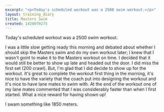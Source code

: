 ```yaml
---
excerpt: "<p>Today's scheduled workout was a 2500 swim workout.</p>"
layout: training_diary
title: Masters Swim
created: 1428070275
---
```

<p>Today's scheduled workout was a 2500 swim workout.</p><p>I was a little slow getting ready this morning and debated about whether I should skip the Masters swim and do my own workout later; I knew that I wasn't goint to make it to the Masters workout on time. I decided that it would still be better to show up late and headed out the door. I did miss the first set (200 crawl). But, I'm glad that I did decide to show up for the workout. It's great to complete the workout first thing in the morning, it's nice to have the variety that the coach put into designing the workout and it's nice to have lane mates to swim with. At the end of the workout one of my lane mates commented that I was considerably faster than when I first started. What a nice reward for having shown up!</p><p>I swam something like 1850 meters.</p>
